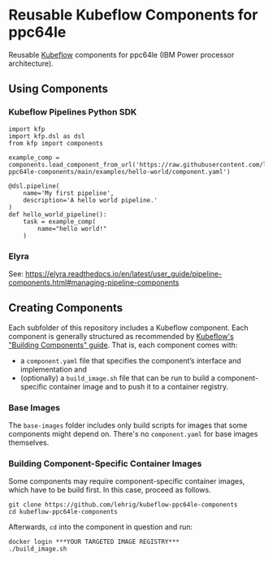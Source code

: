 # Reusable Kubeflow Components for ppc64le
Reusable [Kubeflow](https://www.kubeflow.org) components for ppc64le (IBM Power processor architecture).

## Using Components

### Kubeflow Pipelines Python SDK
```
import kfp
import kfp.dsl as dsl
from kfp import components

example_comp = components.load_component_from_url('https://raw.githubusercontent.com/lehrig/kubeflow-ppc64le-components/main/examples/hello-world/component.yaml')

@dsl.pipeline(
    name='My first pipeline',
    description='A hello world pipeline.'
)
def hello_world_pipeline():
    task = example_comp(
        name="hello world!"
    )
```

### Elyra
See: https://elyra.readthedocs.io/en/latest/user_guide/pipeline-components.html#managing-pipeline-components

## Creating Components
Each subfolder of this repository includes a Kubeflow component. Each component is generally structured as recommended by [Kubeflow's "Building Components" guide](https://www.kubeflow.org/docs/components/pipelines/sdk/component-development/). That is, each component comes with:
- a `component.yaml` file that specifies the component’s interface and implementation and
- (optionally) a `build_image.sh` file that can be run to build a component-specific container image and to push it to a container registry.

### Base Images
The `base-images` folder includes only build scripts for images that some components might depend on. There's no `component.yaml` for base images themselves.

### Building Component-Specific Container Images
Some components may require component-specific container images, which have to be build first. In this case, proceed as follows.
```
git clone https://github.com/lehrig/kubeflow-ppc64le-components
cd kubeflow-ppc64le-components
```

Afterwards, `cd` into the component in question and run:
```
docker login ***YOUR TARGETED IMAGE REGISTRY***
./build_image.sh
```
